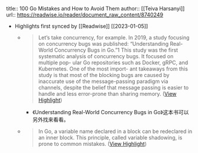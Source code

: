 title:: 100 Go Mistakes and How to Avoid Them
author:: [[Teiva Harsanyi]]
url:: https://readwise.io/reader/document_raw_content/8740249

- Highlights first synced by [[Readwise]] [[2023-01-05]]
	- > Let’s take concurrency, for example. In 2019, a study focusing on concurrency
	  bugs was published: “Understanding Real-World Concurrency Bugs in Go.”1 This
	  study was the first systematic analysis of concurrency bugs. It focused on multiple pop-
	  ular Go repositories such as Docker, gRPC, and Kubernetes. One of the most import-
	  ant takeaways from this study is that most of the blocking bugs are caused by
	  inaccurate use of the message-passing paradigm via channels, despite the belief that
	  message passing is easier to handle and less error-prone than sharing memory. ([View Highlight](https://read.readwise.io/read/01gnw1xcnmqy3aqqyxtwynjhpd))
		- 《Understanding Real-World Concurrency Bugs in Go》这本书可以另外找来看看。
	- > In Go, a variable
	  name declared in a block can be redeclared in an inner block. This principle,
	  called variable shadowing, is prone to common mistakes. ([View Highlight](https://read.readwise.io/read/01gny2hzraxd9pz0r90xt7rb9c))
